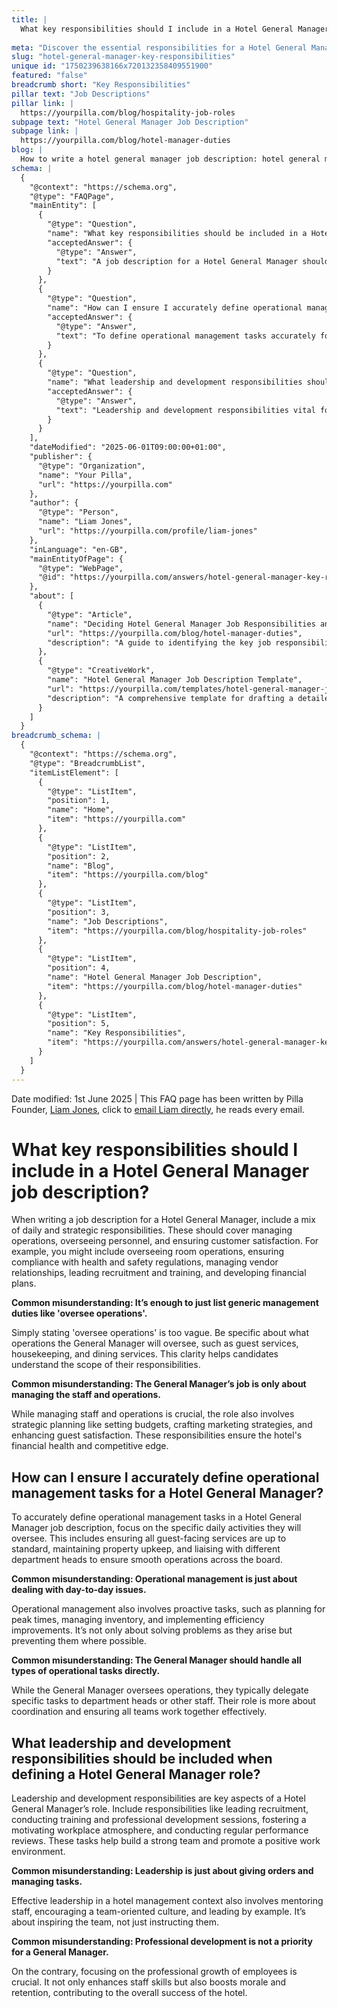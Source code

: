 ```yaml
---
title: |
  What key responsibilities should I include in a Hotel General Manager job description?
  
meta: "Discover the essential responsibilities for a Hotel General Manager, including operational management, strategic planning, and leadership duties."
slug: "hotel-general-manager-key-responsibilities"
unique id: "1750239638166x720132358409551900"
featured: "false"
breadcrumb short: "Key Responsibilities"
pillar text: "Job Descriptions"
pillar link: |
  https://yourpilla.com/blog/hospitality-job-roles
subpage text: "Hotel General Manager Job Description"
subpage link: |
  https://yourpilla.com/blog/hotel-manager-duties
blog: |
  How to write a hotel general manager job description: hotel general manager job description template included.
schema: |
  {
    "@context": "https://schema.org",
    "@type": "FAQPage",
    "mainEntity": [
      {
        "@type": "Question",
        "name": "What key responsibilities should be included in a Hotel General Manager job description?",
        "acceptedAnswer": {
          "@type": "Answer",
          "text": "A job description for a Hotel General Manager should combine daily and strategic responsibilities that encompass managing operations, overseeing personnel, and ensuring customer satisfaction. Specific responsibilities could include overseeing room operations, ensuring health and safety compliance, managing vendor relationships, leading recruitment and training, and developing financial plans. Providing specific details on the operations managed, such as guest services, housekeeping, and dining, offers clarity and helps candidates understand the scope of their responsibilities."
        }
      },
      {
        "@type": "Question",
        "name": "How can I ensure I accurately define operational management tasks for a Hotel General Manager?",
        "acceptedAnswer": {
          "@type": "Answer",
          "text": "To define operational management tasks accurately for a Hotel General Manager, it is important to specify the daily activities they should oversee. This includes maintaining standards in all guest-facing services, ensuring proper property maintenance, and coordinating with department heads for seamless operations. Operational management also encompasses proactive tasks like planning for peak times, managing inventory, and implementing efficiency improvements, along with delegating specific operational tasks to appropriate team members."
        }
      },
      {
        "@type": "Question",
        "name": "What leadership and development responsibilities should be included when defining a Hotel General Manager role?",
        "acceptedAnswer": {
          "@type": "Answer",
          "text": "Leadership and development responsibilities vital for a Hotel General Manager's role include leading recruitment, conducting training and professional development sessions, fostering a motivating workplace atmosphere, and conducting regular performance reviews. Effective leadership involves mentoring team members, promoting a cooperative team environment, and leading by example, which enhances team morale, skills, and retention, ultimately benefiting the hotel's overall success."
        }
      }
    ],
    "dateModified": "2025-06-01T09:00:00+01:00",
    "publisher": {
      "@type": "Organization",
      "name": "Your Pilla",
      "url": "https://yourpilla.com"
    },
    "author": {
      "@type": "Person",
      "name": "Liam Jones",
      "url": "https://yourpilla.com/profile/liam-jones"
    },
    "inLanguage": "en-GB",
    "mainEntityOfPage": {
      "@type": "WebPage",
      "@id": "https://yourpilla.com/answers/hotel-general-manager-key-responsibilities"
    },
    "about": [
      {
        "@type": "Article",
        "name": "Deciding Hotel General Manager Job Responsibilities and Skills",
        "url": "https://yourpilla.com/blog/hotel-manager-duties",
        "description": "A guide to identifying the key job responsibilities and skills required for a Hotel General Manager."
      },
      {
        "@type": "CreativeWork",
        "name": "Hotel General Manager Job Description Template",
        "url": "https://yourpilla.com/templates/hotel-general-manager-job-description",
        "description": "A comprehensive template for drafting a detailed job description for a Hotel General Manager position."
      }
    ]
  }
breadcrumb_schema: |
  {
    "@context": "https://schema.org",
    "@type": "BreadcrumbList",
    "itemListElement": [
      {
        "@type": "ListItem",
        "position": 1,
        "name": "Home",
        "item": "https://yourpilla.com"
      },
      {
        "@type": "ListItem",
        "position": 2,
        "name": "Blog",
        "item": "https://yourpilla.com/blog"
      },
      {
        "@type": "ListItem",
        "position": 3,
        "name": "Job Descriptions",
        "item": "https://yourpilla.com/blog/hospitality-job-roles"
      },
      {
        "@type": "ListItem",
        "position": 4,
        "name": "Hotel General Manager Job Description",
        "item": "https://yourpilla.com/blog/hotel-manager-duties"
      },
      {
        "@type": "ListItem",
        "position": 5,
        "name": "Key Responsibilities",
        "item": "https://yourpilla.com/answers/hotel-general-manager-key-responsibilities"
      }
    ]
  }
---
```


Date modified: 1st June 2025 | This FAQ page has been written by Pilla Founder, [Liam Jones](https://yourpilla.com/profile/liam-jones), click to [email Liam directly](https://mailto:liam@yourpilla.com), he reads every email.

# What key responsibilities should I include in a Hotel General Manager job description?

When writing a job description for a Hotel General Manager, include a mix of daily and strategic responsibilities. These should cover managing operations, overseeing personnel, and ensuring customer satisfaction. For example, you might include overseeing room operations, ensuring compliance with health and safety regulations, managing vendor relationships, leading recruitment and training, and developing financial plans.

**Common misunderstanding: It’s enough to just list generic management duties like 'oversee operations'.**

Simply stating 'oversee operations' is too vague. Be specific about what operations the General Manager will oversee, such as guest services, housekeeping, and dining services. This clarity helps candidates understand the scope of their responsibilities.

**Common misunderstanding: The General Manager’s job is only about managing the staff and operations.**

While managing staff and operations is crucial, the role also involves strategic planning like setting budgets, crafting marketing strategies, and enhancing guest satisfaction. These responsibilities ensure the hotel's financial health and competitive edge.

## How can I ensure I accurately define operational management tasks for a Hotel General Manager?

To accurately define operational management tasks in a Hotel General Manager job description, focus on the specific daily activities they will oversee. This includes ensuring all guest-facing services are up to standard, maintaining property upkeep, and liaising with different department heads to ensure smooth operations across the board.

**Common misunderstanding: Operational management is just about dealing with day-to-day issues.**

Operational management also involves proactive tasks, such as planning for peak times, managing inventory, and implementing efficiency improvements. It’s not only about solving problems as they arise but preventing them where possible.

**Common misunderstanding: The General Manager should handle all types of operational tasks directly.**

While the General Manager oversees operations, they typically delegate specific tasks to department heads or other staff. Their role is more about coordination and ensuring all teams work together effectively.

## What leadership and development responsibilities should be included when defining a Hotel General Manager role?

Leadership and development responsibilities are key aspects of a Hotel General Manager’s role. Include responsibilities like leading recruitment, conducting training and professional development sessions, fostering a motivating workplace atmosphere, and conducting regular performance reviews. These tasks help build a strong team and promote a positive work environment.

**Common misunderstanding: Leadership is just about giving orders and managing tasks.**

Effective leadership in a hotel management context also involves mentoring staff, encouraging a team-oriented culture, and leading by example. It’s about inspiring the team, not just instructing them.

**Common misunderstanding: Professional development is not a priority for a General Manager.**

On the contrary, focusing on the professional growth of employees is crucial. It not only enhances staff skills but also boosts morale and retention, contributing to the overall success of the hotel.